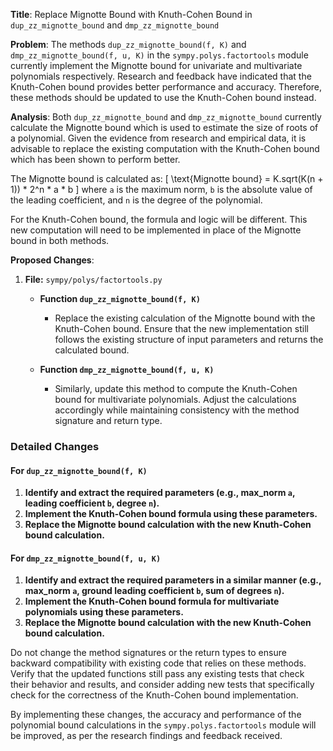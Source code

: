 **Title**: Replace Mignotte Bound with Knuth-Cohen Bound in `dup_zz_mignotte_bound` and `dmp_zz_mignotte_bound`

**Problem**: 
The methods `dup_zz_mignotte_bound(f, K)` and `dmp_zz_mignotte_bound(f, u, K)` in the `sympy.polys.factortools` module currently implement the Mignotte bound for univariate and multivariate polynomials respectively. Research and feedback have indicated that the Knuth-Cohen bound provides better performance and accuracy. Therefore, these methods should be updated to use the Knuth-Cohen bound instead.

**Analysis**:
Both `dup_zz_mignotte_bound` and `dmp_zz_mignotte_bound` currently calculate the Mignotte bound which is used to estimate the size of roots of a polynomial. Given the evidence from research and empirical data, it is advisable to replace the existing computation with the Knuth-Cohen bound which has been shown to perform better. 

The Mignotte bound is calculated as:
\[ \text{Mignotte bound} = K.sqrt(K(n + 1)) * 2^n * a * b \]
where `a` is the maximum norm, `b` is the absolute value of the leading coefficient, and `n` is the degree of the polynomial.

For the Knuth-Cohen bound, the formula and logic will be different. This new computation will need to be implemented in place of the Mignotte bound in both methods.

**Proposed Changes**:
1. **File:** `sympy/polys/factortools.py`
    - **Function `dup_zz_mignotte_bound(f, K)`**
        - Replace the existing calculation of the Mignotte bound with the Knuth-Cohen bound. Ensure that the new implementation still follows the existing structure of input parameters and returns the calculated bound.

    - **Function `dmp_zz_mignotte_bound(f, u, K)`**
        - Similarly, update this method to compute the Knuth-Cohen bound for multivariate polynomials. Adjust the calculations accordingly while maintaining consistency with the method signature and return type.

### Detailed Changes

#### For `dup_zz_mignotte_bound(f, K)`

1. **Identify and extract the required parameters (e.g., max_norm `a`, leading coefficient `b`, degree `n`).** 
2. **Implement the Knuth-Cohen bound formula using these parameters.**
3. **Replace the Mignotte bound calculation with the new Knuth-Cohen bound calculation.**

#### For `dmp_zz_mignotte_bound(f, u, K)`

1. **Identify and extract the required parameters in a similar manner (e.g., max_norm `a`, ground leading coefficient `b`, sum of degrees `n`).**
2. **Implement the Knuth-Cohen bound formula for multivariate polynomials using these parameters.**
3. **Replace the Mignotte bound calculation with the new Knuth-Cohen bound calculation.**

Do not change the method signatures or the return types to ensure backward compatibility with existing code that relies on these methods. Verify that the updated functions still pass any existing tests that check their behavior and results, and consider adding new tests that specifically check for the correctness of the Knuth-Cohen bound implementation.

By implementing these changes, the accuracy and performance of the polynomial bound calculations in the `sympy.polys.factortools` module will be improved, as per the research findings and feedback received.